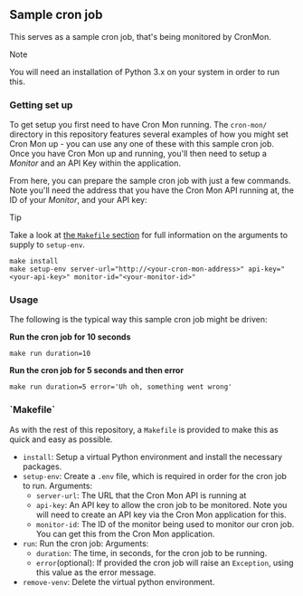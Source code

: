 ## Sample cron job

This serves as a sample cron job, that's being monitored by CronMon.

> [!NOTE]
> You will need an installation of Python 3.x on your system in order to run this.

### Getting set up

To get setup you first need to have Cron Mon running. The `cron-mon/` directory in this repository features several examples of how you might set Cron Mon up - you can use any one of these with this sample cron job.
Once you have Cron Mon up and running, you'll then need to setup a _Monitor_ and an API Key within the application.

From here, you can prepare the sample cron job with just a few commands. Note you'll need the address that you have the Cron Mon API running at, the ID of your _Monitor_, and your API key:

> [!TIP]
> Take a look at [the `Makefile` section](#makefile) for full information on the arguments to supply to `setup-env`.

```
make install
make setup-env server-url="http://<your-cron-mon-address>" api-key="<your-api-key>" monitor-id="<your-monitor-id>"
```

### Usage

The following is the typical way this sample cron job might be driven:

**Run the cron job for 10 seconds**

```
make run duration=10
```

**Run the cron job for 5 seconds and then error**

```
make run duration=5 error='Uh oh, something went wrong'
```

### \`Makefile\`

As with the rest of this repository, a `Makefile` is provided to make this as quick and easy as possible.

* `install`: Setup a virtual Python environment and install the necessary packages.
* `setup-env`: Create a `.env` file, which is required in order for the cron job to run.
  Arguments:
    * `server-url`: The URL that the Cron Mon API is running at
    * `api-key`: An API key to allow the cron job to be monitored. Note you will need to create an API key via the Cron Mon application for this.
    * `monitor-id`: The ID of the monitor being used to monitor our cron job. You can get this from the Cron Mon application.
* `run`: Run the cron job:
  Arguments:
    * `duration`: The time, in seconds, for the cron job to be running.
    * `error`(optional): If provided the cron job will raise an `Exception`, using this value as the error message.
* `remove-venv`: Delete the virtual python environment.
